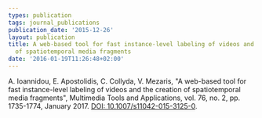 ```yaml
---
types: publication
tags: journal_publications
publication_date: '2015-12-26'
layout: publication
title: A web-based tool for fast instance-level labeling of videos and the creation
  of spatiotemporal media fragments
date: '2016-01-19T11:26:48+02:00'
---
```

<p>A. Ioannidou, E. Apostolidis, C. Collyda, V. Mezaris, "A web-based tool for fast instance-level labeling of videos and the creation of spatiotemporal media fragments", <span lang="EN-US">Multimedia Tools and Applications, vol. 76, no. 2, pp. 1735-1774, January 2017. </span><a href="http://dx.doi.org/10.1007/s11042-015-3125-0" target="blank"><span lang="EN-US">DOI: 10.1007/s11042-015-3125-0</span></a><span lang="EN-US">.</span></p>
